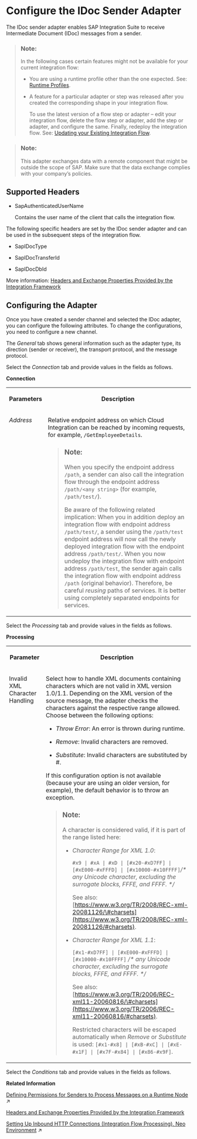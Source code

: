 <!-- loiobf769d68d95b458d87290dd2d37024b3 -->

# Configure the IDoc Sender Adapter

The IDoc sender adapter enables SAP Integration Suite to receive Intermediate Document \(IDoc\) messages from a sender.

> ### Note:  
> In the following cases certain features might not be available for your current integration flow:
> 
> -   You are using a runtime profile other than the one expected. See: [Runtime Profiles](IntegrationSettings/runtime-profiles-8007daa.md).
> 
> -   A feature for a particular adapter or step was released after you created the corresponding shape in your integration flow.
> 
>     To use the latest version of a flow step or adapter – edit your integration flow, delete the flow step or adapter, add the step or adapter, and configure the same. Finally, redeploy the integration flow. See: [Updating your Existing Integration Flow](updating-your-existing-integration-flow-1f9e879.md).

> ### Note:  
> This adapter exchanges data with a remote component that might be outside the scope of SAP. Make sure that the data exchange complies with your company’s policies.



<a name="loiobf769d68d95b458d87290dd2d37024b3__section_ef4_zd1_sgb"/>

## Supported Headers

-   SapAuthenticatedUserName

    Contains the user name of the client that calls the integration flow.


The following specific headers are set by the IDoc sender adapter and can be used in the subsequent steps of the integration flow.

-   SapIDocType

-   SapIDocTransferId

-   SapIDocDbId


More information: [Headers and Exchange Properties Provided by the Integration Framework](headers-and-exchange-properties-provided-by-the-integration-framework-d0fcb09.md)



<a name="loiobf769d68d95b458d87290dd2d37024b3__section_rj4_xd1_sgb"/>

## Configuring the Adapter

Once you have created a sender channel and selected the IDoc adapter, you can configure the following attributes. To change the configurations, you need to configure a new channel.

The *General* tab shows general information such as the adapter type, its direction \(sender or receiver\), the transport protocol, and the message protocol.

Select the *Connection* tab and provide values in the fields as follows.

**Connection**


<table>
<tr>
<th valign="top">

Parameters

</th>
<th valign="top">

Description

</th>
</tr>
<tr>
<td valign="top">

*Address*

</td>
<td valign="top">

Relative endpoint address on which Cloud Integration can be reached by incoming requests, for example, `/GetEmployeeDetails`.

> ### Note:  
> When you specify the endpoint address `/path`, a sender can also call the integration flow through the endpoint address `/path/<any string>` \(for example, `/path/test/`\).
> 
> Be aware of the following related implication: When you in addition deploy an integration flow with endpoint address `/path/test/`, a sender using the `/path/test` endpoint address will now call the newly deployed integration flow with the endpoint address `/path/test/`. When you now undeploy the integration flow with endpoint address `/path/test`, the sender again calls the integration flow with endpoint address `/path` \(original behavior\). Therefore, be careful *reusing* paths of services. It is better using completely separated endpoints for services.



</td>
</tr>
</table>

Select the *Processing* tab and provide values in the fields as follows.

**Processing**


<table>
<tr>
<th valign="top">

Parameter

</th>
<th valign="top">

Description

</th>
</tr>
<tr>
<td valign="top">

Invalid XML Character Handling

</td>
<td valign="top">

Select how to handle XML documents containing characters which are not valid in XML version 1.0/1.1. Depending on the XML version of the source message, the adapter checks the characters against the respective range allowed. Choose between the following options:

-   *Throw Error*: An error is thrown during runtime.

-   *Remove*: Invalid characters are removed.

-   *Substitute*: Invalid characters are substituted by \#.


If this configuration option is not available \(because your are using an older version, for example\), the default behavior is to throw an exception.

> ### Note:  
> A character is considered valid, if it is part of the range listed here:
> 
> -   *Character Range for XML 1.0*:
> 
>     `#x9 | #xA | #xD | [#x20-#xD7FF] | [#xE000-#xFFFD] | [#x10000-#x10FFFF]`*/\* any Unicode character, excluding the surrogate blocks, FFFE, and FFFF. \*/*
> 
>     See also: [https://www.w3.org/TR/2008/REC-xml-20081126/\#charsets](https://www.w3.org/TR/2008/REC-xml-20081126/#charsets).
> 
> -   *Character Range for XML 1.1*:
> 
>     `[#x1-#xD7FF] | [#xE000-#xFFFD] | [#x10000-#x10FFFF]` */\* any Unicode character, excluding the surrogate blocks, FFFE, and FFFF. \*/*
> 
>     See also: [https://www.w3.org/TR/2006/REC-xml11-20060816/\#charsets](https://www.w3.org/TR/2006/REC-xml11-20060816/#charsets).
> 
>     Restricted characters will be escaped automatically when *Remove* or *Substitute* is used: `[#x1-#x8] | [#xB-#xC] | [#xE-#x1F] | [#x7F-#x84] | [#x86-#x9F]`.



</td>
</tr>
</table>

Select the *Conditions* tab and provide values in the fields as follows.

**Related Information**  


[Defining Permissions for Senders to Process Messages on a Runtime Node](https://help.sap.com/viewer/368c481cd6954bdfa5d0435479fd4eaf/Cloud/en-US/24585cc503334e6c917ef383efb5558a.html "") :arrow_upper_right:

[Headers and Exchange Properties Provided by the Integration Framework](headers-and-exchange-properties-provided-by-the-integration-framework-d0fcb09.md "")

[Setting Up Inbound HTTP Connections (Integration Flow Processing), Neo Environment](https://help.sap.com/viewer/368c481cd6954bdfa5d0435479fd4eaf/Cloud/en-US/778c7e7835ff46408aafe0d499720dc7.html "You can use various sender adapters (for example, the SOAP adapters, the IDoc adapter, and the HTTP adapter) to connect the tenant to a sender system so that the sender can send messages to Cloud Integration over the HTTP protocol.") :arrow_upper_right:

